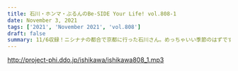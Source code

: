 ```yaml
---
title: 石川・ホンマ・ぶるんのBe-SIDE Your Life! vol.808-1
date: November 3, 2021
tags: ['2021', 'November 2021', 'vol.808']
draft: false
summary: 11/6収録！ニシナナの都合で京都に行った石川さん。めっちゃいい季節のはずです！
---
```


http://project-phi.ddo.jp/ishikawa/ishikawa808_1.mp3